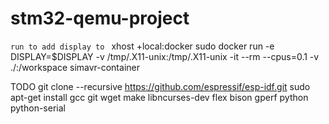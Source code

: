 # stm32-qemu-project
`run to add display to `
xhost +local:docker
sudo docker run -e  DISPLAY=$DISPLAY -v /tmp/.X11-unix:/tmp/.X11-unix -it --rm --cpus=0.1 -v ./:/workspace simavr-container



TODO
git clone --recursive https://github.com/espressif/esp-idf.git
sudo apt-get install gcc git wget make libncurses-dev flex bison gperf python python-serial
